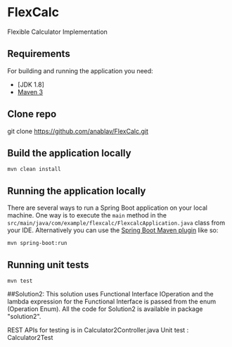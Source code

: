 # FlexCalc
Flexible Calculator Implementation

## Requirements

For building and running the application you need:

- [JDK 1.8]
- [Maven 3](https://maven.apache.org)

## Clone repo
git clone https://github.com/anablav/FlexCalc.git

## Build the application locally
```shell
mvn clean install
```

## Running the application locally
There are several ways to run a Spring Boot application on your local machine. One way is to execute the `main` method in the `src/main/java/com/example/flexcalc/FlexcalcApplication.java` class from your IDE.
Alternatively you can use the [Spring Boot Maven plugin](https://docs.spring.io/spring-boot/docs/current/reference/html/build-tool-plugins-maven-plugin.html) like so:

```shell
mvn spring-boot:run
```

## Running unit tests
```shell
mvn test
```

##Solution2:
This solution uses Functional Interface IOperation and the lambda expression for the Functional Interface is passed 
from the enum (Operation Enum). All the code for Solution2 is available in package "solution2".

REST APIs for testing is in Calculator2Controller.java
Unit test : Calculator2Test

